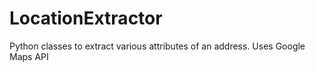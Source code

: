 # LocationExtractor
Python classes to extract various attributes of an address. Uses Google Maps API
